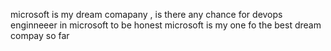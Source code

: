 microsoft is my dream comapany , is there any chance for devops enginneeer in microsoft
to be honest microsoft is my one fo the best dream compay so far
